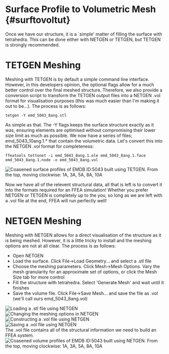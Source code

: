 Surface Profile to Volumetric Mesh {#surftovoltut}
=============================

Once we have our structure, it is a `simple' matter of filling the surface with tetrahedra. This can be done either with NETGEN or TETGEN, but TETGEN is strongly recommended.

TETGEN Meshing
=============

Meshing with TETGEN is by default a simple command line interface. However, in this developers opinion, the optional flags allow for a much better control over the final meshed structure. Therefore, we also provide a conversion script to transform the TETGEN output files into a NETGEN .vol format for visualisation purposes (this was much easier than I'm making it out to be...). The process is as follows:


	tetgen -Y emd_5043_8ang.stl

As simple as that. The -Y flags keeps the surface structure exactly as it was, ensuring elements are optimised without compromising their lower size limit as much as possible. We now have a series of files; emd_5043_10ang.1.* that contain the volumetric data. Let's convert this into the NETGEN .vol format for completeness:

	ffeatools tettonet -i emd_5043_8ang.1.ele emd_5043_8ang.1.face emd_5043_8ang.1.node -o emd_5043_8ang.vol

![Coasened surface profiles of EMDB ID:5043 built using TETGEN. From the top, moving clockwise: 1A, 3A, 5A, 8A, 10A](tetgencoarsening.png "TETGEN - Coarsening Process")

Now we have all of the relevent structural data, all that is left is to convert it into the formats required for an FFEA simulation! Whether you prefer NETGEN or TETGEN is completely up to the you, so long as we are left with a .vol file at the end, FFEA will run perfectly well!

NETGEN Meshing
=============

Meshing with NETGEN allows for a direct visualisation of the structure as it is being meshed. However, it is a little tricky to install and the meshing options are not at all clear. The process is as follows:

  * Open NETGEN
  * Load the surface. Click File->Load Geometry... and select a .stl file
  * Choose the meshing parameters. Click Mesh->Mesh Options. Vary the mesh granularity for an approximate set of options, or click the Mesh Size tab for more control
  * Fill the structure with tetrahedra. Select 'Generate Mesh' and wait until it finishes
  * Save the volume file. Click File->Save Mesh... and save the file as .vol (we'll call ours emd_5043_8ang.vol)

![Loading a .stl file using NETGEN](netgenloadstlprintscreen.png "NETGEN - Loading an STL Surface")
<BR>
![Changing the meshing options in NETGEN](netgenoptionsprintscreen.png "NETGEN - Meshing parameters interface")
<BR>
![Constructing a .vol file using NETGEN](netgengenmeshprintscreen.png "NETGEN - Building a Volume")
<BR>
![Saving a .vol file using NETGEN](netgensavemeshprintscreen.png "NETGEN - Saving a Volume")
<BR>
The .vol file contains all of the structural information we need to build an FFEA system.
![Coasened volume profiles of EMDB ID:5043 built using NETGEN. From the top, moving clockwise: 1A, 3A, 5A, 8A, 10A](netgencoarsening.png "NETGEN - Coarsening Process")

